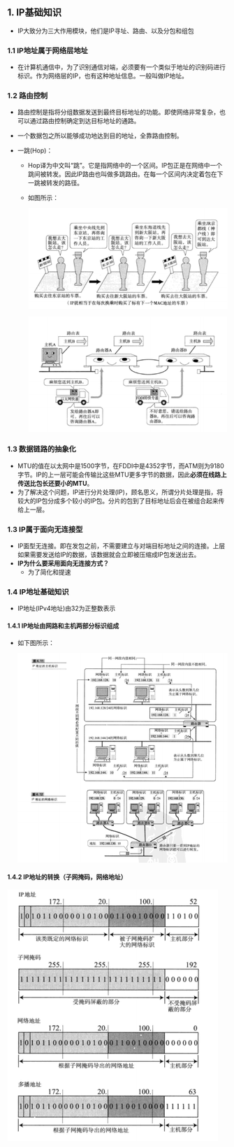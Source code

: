 ## 1. IP基础知识

* IP大致分为三大作用模块，他们是IP寻址、路由、以及分包和组包

### 1.1 IP地址属于网络层地址

* 在计算机通信中，为了识别通信对端，必须要有一个类似于地址的识别码进行标识。作为网络层的IP，也有这种地址信息。一般叫做IP地址。

### 1.2 路由控制

* 路由控制是指将分组数据发送到最终目标地址的功能。即使网络非常复杂，也可以通过路由控制确定到达目标地址的通路。

* 一个数据包之所以能够成功地达到目的地址，全靠路由控制。

* 一跳(Hop)：

  * Hop译为中文叫“跳”。它是指网络中的一个区间。IP包正是在网络中一个跳间被转发。因此IP路由也叫做多跳路由。在每一个区间内决定着包在下一跳被转发的路径。

  * 如图所示：

    ![](../img/step.png)

    ![](../img/data_controller.png)

### 1.3  数据链路的抽象化

* ​ MTU的值在以太网中是1500字节，在FDDI中是4352字节，而ATM则为9180字节。IP的上一层可能会传输比这些MTU更多字节的数据，因此**必须在线路上传送比包长还要小的MTU**。
* 为了解决这个问题，IP进行分片处理(IP)，顾名思义，所谓分片处理是指，将较大的IP包分成多个较小的IP包。分片的包到了目标地址后会在被组合起来传给上一层。

### 1.3 IP属于面向无连接型

* IP面型无连接。即在发包之前，不需要建立与对端目标地址之间的连接。上层如果需要发送给IP的数据，该数据就会立即被压缩成IP包发送出去。
* **IP为什么要采用面向无连接方式？**
  * 为了简化和提速

### 1.4 IP地址基础知识

* IP地址(IPv4地址)由32为正整数表示

#### 1.4.1 IP地址由网路和主机两部分标识组成

* 如下图所示：

  ![](../img/IP_addr.png)

#### 1.4.2 IP地址的转换（子网掩码，网络地址）

![](../img//IP_transform.png)

